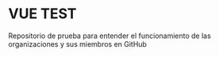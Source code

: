 # VUE TEST

Repositorio de prueba para entender el funcionamiento de las organizaciones y sus miembros en GitHub